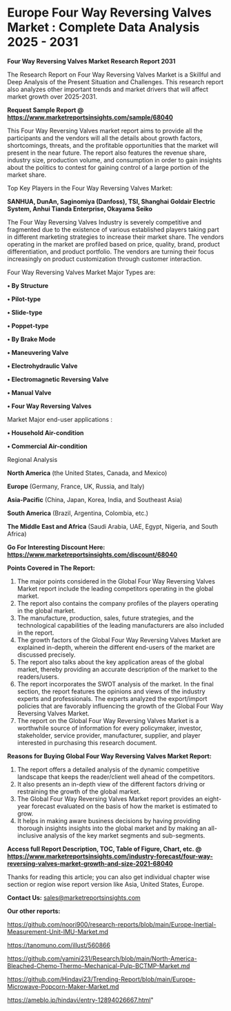 # Europe Four Way Reversing Valves Market : Complete Data Analysis 2025 - 2031

<strong>Four Way Reversing Valves Market Research Report 2031</strong>

The Research Report on Four Way Reversing Valves Market is a Skillful and Deep Analysis of the Present Situation and Challenges. This research report also analyzes other important trends and market drivers that will affect market growth over 2025-2031.

<strong>Request Sample Report @ <a href=https://www.marketreportsinsights.com/sample/68040>https://www.marketreportsinsights.com/sample/68040</a></strong>

This Four Way Reversing Valves market report aims to provide all the participants and the vendors will all the details about growth factors, shortcomings, threats, and the profitable opportunities that the market will present in the near future. The report also features the revenue share, industry size, production volume, and consumption in order to gain insights about the politics to contest for gaining control of a large portion of the market share.

Top Key Players in the Four Way Reversing Valves Market:

<strong>SANHUA, DunAn, Saginomiya (Danfoss), TSI, Shanghai Goldair Electric System, Anhui Tianda Enterprise, Okayama Seiko</strong>

The Four Way Reversing Valves Industry is severely competitive and fragmented due to the existence of various established players taking part in different marketing strategies to increase their market share. The vendors operating in the market are profiled based on price, quality, brand, product differentiation, and product portfolio. The vendors are turning their focus increasingly on product customization through customer interaction.

Four Way Reversing Valves Market Major Types are:

<strong>• By Structure

• Pilot-type

• Slide-type

• Poppet-type

• By Brake Mode

• Maneuvering Valve

• Electrohydraulic Valve

• Electromagnetic Reversing Valve

• Manual Valve

• Four Way Reversing Valves</strong>

Market Major end-user applications :

<strong>• Household Air-condition

• Commercial Air-condition</strong>

Regional Analysis

</u><strong><b>North America</b></strong> (the United States, Canada, and Mexico)

<strong><b>Europe </b></strong>(Germany, France, UK, Russia, and Italy)

<strong><b>Asia-Pacific</b></strong> (China, Japan, Korea, India, and Southeast Asia)

<strong><b>South America</b></strong> (Brazil, Argentina, Colombia, etc.)

<strong><b>The Middle East and Africa</b></strong> (Saudi Arabia, UAE, Egypt, Nigeria, and South Africa)

<strong>Go For Interesting Discount Here: <a href=https://www.marketreportsinsights.com/discount/68040>https://www.marketreportsinsights.com/discount/68040</a></strong>

<strong>Points Covered in The Report:</strong>
<ol>
  <li>The major points considered in the Global Four Way Reversing Valves Market report include the leading competitors operating in the global market.</li>
  <li>The report also contains the company profiles of the players operating in the global market.</li>
  <li>The manufacture, production, sales, future strategies, and the technological capabilities of the leading manufacturers are also included in the report.</li>
  <li>The growth factors of the Global Four Way Reversing Valves Market are explained in-depth, wherein the different end-users of the market are discussed precisely.</li>
  <li>The report also talks about the key application areas of the global market, thereby providing an accurate description of the market to the readers/users.</li>
  <li>The report incorporates the SWOT analysis of the market. In the final section, the report features the opinions and views of the industry experts and professionals. The experts analyzed the export/import policies that are favorably influencing the growth of the Global Four Way Reversing Valves Market.</li>
  <li>The report on the Global Four Way Reversing Valves Market is a worthwhile source of information for every policymaker, investor, stakeholder, service provider, manufacturer, supplier, and player interested in purchasing this research document.</li>
</ol>
<strong>Reasons for Buying Global Four Way Reversing Valves Market Report:</strong>

<ol>
  <li>The report offers a detailed analysis of the dynamic competitive landscape that keeps the reader/client well ahead of the competitors.</li>
  <li>It also presents an in-depth view of the different factors driving or restraining the growth of the global market.</li>
  <li>The Global Four Way Reversing Valves Market report provides an eight-year forecast evaluated on the basis of how the market is estimated to grow.</li>
  <li>It helps in making aware business decisions by having providing thorough insights insights into the global market and by making an all-inclusive analysis of the key market segments and sub-segments.</li>
</ol>
<strong>Access full Report Description, TOC, Table of Figure, Chart, etc. @ <a href=https://www.marketreportsinsights.com/industry-forecast/four-way-reversing-valves-market-growth-and-size-2021-68040>https://www.marketreportsinsights.com/industry-forecast/four-way-reversing-valves-market-growth-and-size-2021-68040</a></strong>


Thanks for reading this article; you can also get individual chapter wise section or region wise report version like Asia, United States, Europe.

<strong>Contact Us:</strong>
sales@marketreportsinsights.com

<strong>Our other reports:</strong>

<a href=https://github.com/noori900/research-reports/blob/main/Europe-Inertial-Measurement-Unit-IMU-Market.md>https://github.com/noori900/research-reports/blob/main/Europe-Inertial-Measurement-Unit-IMU-Market.md</a>

<a href=https://tanomuno.com/illust/560866>https://tanomuno.com/illust/560866</a>

<a href=https://github.com/yamini231/Research/blob/main/North-America-Bleached-Chemo-Thermo-Mechanical-Pulp-BCTMP-Market.md>https://github.com/yamini231/Research/blob/main/North-America-Bleached-Chemo-Thermo-Mechanical-Pulp-BCTMP-Market.md</a>

<a href=https://github.com/Hindavi23/Trending-Report/blob/main/Europe-Microwave-Popcorn-Maker-Market.md>https://github.com/Hindavi23/Trending-Report/blob/main/Europe-Microwave-Popcorn-Maker-Market.md</a>

<a href=https://ameblo.jp/hindavi/entry-12894026667.html>https://ameblo.jp/hindavi/entry-12894026667.html</a>"

